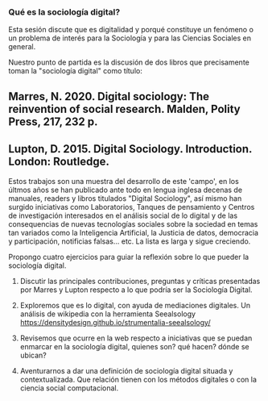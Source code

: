 ### Qué es la sociología digital?

Esta sesión discute que es digitalidad y porqué constituye un fenómeno o un problema de interés para la Sociología y para las Ciencias Sociales en general.

Nuestro punto de partida es la discusión de dos libros que precisamente toman la "sociología digital" como título:
## Marres, N. 2020. Digital sociology: The reinvention of social research. Malden, Polity Press, 217, 232 p.
## Lupton, D. 2015. Digital Sociology. Introduction. London: Routledge.

Estos trabajos son una muestra del desarrollo de este 'campo', en los últmos años se han publicado ante todo en lengua inglesa decenas de manuales, readers y libros titulados "Digital Sociology", así mismo han surgido iniciativas como Laboratorios, Tanques de pensamiento y Centros de investigación interesados en el análisis social de lo digital y de las consequencias de nuevas tecnologías sociales sobre la sociedad en temas tan variados como la Inteligencia Artificial, la Justicia de datos, democracia y participación, notificias falsas... etc. La lista es larga y sigue creciendo.

Propongo cuatro ejercicios para guiar la reflexión sobre lo que pueder la sociología digital.

1. Discutir las principales contribuciones, preguntas y críticas presentadas por Marres y Lupton respecto a lo que podría ser la Sociología Digital.

2. Exploremos que es lo digital, con ayuda de mediaciones digitales. Un análisis de wikipedia con la herramienta Seealsology
  https://densitydesign.github.io/strumentalia-seealsology/
  
3. Revisemos que ocurre en la web respecto a iniciativas que se puedan enmarcar en la sociología digital, quienes son? qué hacen? dónde se ubican?

4. Aventurarnos a dar una definición de sociología digital situada y contextualizada. Que relación tienen con los métodos digitales o con la ciencia social computacional.





